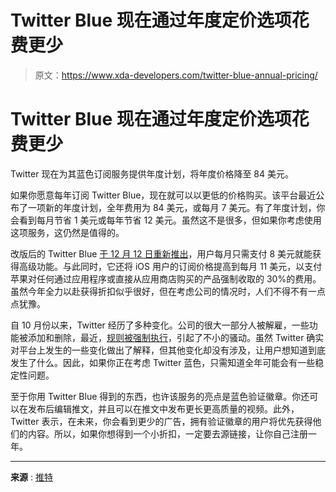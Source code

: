 # Twitter Blue 现在通过年度定价选项花费更少

> 原文：<https://www.xda-developers.com/twitter-blue-annual-pricing/>

# Twitter Blue 现在通过年度定价选项花费更少

Twitter 现在为其蓝色订阅服务提供年度计划，将年度价格降至 84 美元。

如果你愿意每年订阅 Twitter Blue，现在就可以以更低的价格购买。该平台最近公布了一项新的年度计划，全年费用为 84 美元，或每月 7 美元。有了年度计划，你会看到每月节省 1 美元或每年节省 12 美元。虽然这不是很多，但如果你考虑使用这项服务，这仍然是值得的。

改版后的 Twitter Blue [于 12 月 12 日重新推出](https://www.xda-developers.com/twitter-blue-relaunching-on-monday-new-pricing/)，用户每月只需支付 8 美元就能获得高级功能。与此同时，它还将 iOS 用户的订阅价格提高到每月 11 美元，以支付苹果对任何通过应用程序或直接从应用商店购买的产品强制收取的 30%的费用。虽然今年全力以赴获得折扣似乎很好，但在考虑公司的情况时，人们不得不有一点点犹豫。

自 10 月份以来，Twitter 经历了多种变化。公司的很大一部分人被解雇，一些功能被添加和删除，最近，[规则被强制执行](https://www.xda-developers.com/twitter-broken-third-party-apps/)，引起了不小的骚动。虽然 Twitter 确实对平台上发生的一些变化做出了解释，但其他变化却没有涉及，让用户想知道到底发生了什么。因此，如果你正在考虑 Twitter 蓝色，只需知道全年可能会有一些稳定性问题。

至于你用 Twitter Blue 得到的东西，也许该服务的亮点是蓝色验证徽章。你还可以在发布后编辑推文，并且可以在推文中发布更长更高质量的视频。此外，Twitter 表示，在未来，你会看到更少的广告，拥有验证徽章的用户将优先获得他们的内容。所以，如果你想得到一个小折扣，一定要去源链接，让你自己注册一年。

* * *

**来源** : [推特](https://twitter.com/i/twitter_blue_sign_up)